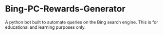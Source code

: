 # Bing-PC-Rewards-Generator
A python bot built to automate queries on the Bing search engine. This is for educational and learning purposes only.
